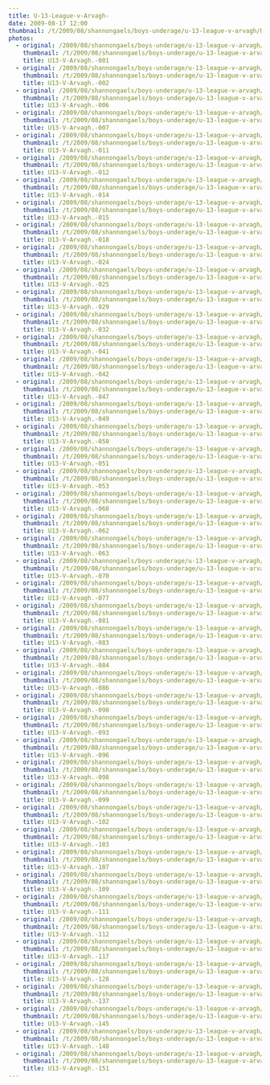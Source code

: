 ```yaml
---
title: U-13-League-v-Arvagh-
date: 2009-08-17 12:00
thumbnail: /t/2009/08/shannongaels/boys-underage/u-13-league-v-arvagh/U13-V-Arvagh.-001.jpg
photos:
  - original: /2009/08/shannongaels/boys-underage/u-13-league-v-arvagh/U13-V-Arvagh.-001.jpg
    thumbnail: /t/2009/08/shannongaels/boys-underage/u-13-league-v-arvagh/U13-V-Arvagh.-001.jpg
    title: U13-V-Arvagh.-001
  - original: /2009/08/shannongaels/boys-underage/u-13-league-v-arvagh/U13-V-Arvagh.-002.jpg
    thumbnail: /t/2009/08/shannongaels/boys-underage/u-13-league-v-arvagh/U13-V-Arvagh.-002.jpg
    title: U13-V-Arvagh.-002
  - original: /2009/08/shannongaels/boys-underage/u-13-league-v-arvagh/U13-V-Arvagh.-006.jpg
    thumbnail: /t/2009/08/shannongaels/boys-underage/u-13-league-v-arvagh/U13-V-Arvagh.-006.jpg
    title: U13-V-Arvagh.-006
  - original: /2009/08/shannongaels/boys-underage/u-13-league-v-arvagh/U13-V-Arvagh.-007.jpg
    thumbnail: /t/2009/08/shannongaels/boys-underage/u-13-league-v-arvagh/U13-V-Arvagh.-007.jpg
    title: U13-V-Arvagh.-007
  - original: /2009/08/shannongaels/boys-underage/u-13-league-v-arvagh/U13-V-Arvagh.-011.jpg
    thumbnail: /t/2009/08/shannongaels/boys-underage/u-13-league-v-arvagh/U13-V-Arvagh.-011.jpg
    title: U13-V-Arvagh.-011
  - original: /2009/08/shannongaels/boys-underage/u-13-league-v-arvagh/U13-V-Arvagh.-012.jpg
    thumbnail: /t/2009/08/shannongaels/boys-underage/u-13-league-v-arvagh/U13-V-Arvagh.-012.jpg
    title: U13-V-Arvagh.-012
  - original: /2009/08/shannongaels/boys-underage/u-13-league-v-arvagh/U13-V-Arvagh.-014.jpg
    thumbnail: /t/2009/08/shannongaels/boys-underage/u-13-league-v-arvagh/U13-V-Arvagh.-014.jpg
    title: U13-V-Arvagh.-014
  - original: /2009/08/shannongaels/boys-underage/u-13-league-v-arvagh/U13-V-Arvagh.-015.jpg
    thumbnail: /t/2009/08/shannongaels/boys-underage/u-13-league-v-arvagh/U13-V-Arvagh.-015.jpg
    title: U13-V-Arvagh.-015
  - original: /2009/08/shannongaels/boys-underage/u-13-league-v-arvagh/U13-V-Arvagh.-018.jpg
    thumbnail: /t/2009/08/shannongaels/boys-underage/u-13-league-v-arvagh/U13-V-Arvagh.-018.jpg
    title: U13-V-Arvagh.-018
  - original: /2009/08/shannongaels/boys-underage/u-13-league-v-arvagh/U13-V-Arvagh.-024.jpg
    thumbnail: /t/2009/08/shannongaels/boys-underage/u-13-league-v-arvagh/U13-V-Arvagh.-024.jpg
    title: U13-V-Arvagh.-024
  - original: /2009/08/shannongaels/boys-underage/u-13-league-v-arvagh/U13-V-Arvagh.-025.jpg
    thumbnail: /t/2009/08/shannongaels/boys-underage/u-13-league-v-arvagh/U13-V-Arvagh.-025.jpg
    title: U13-V-Arvagh.-025
  - original: /2009/08/shannongaels/boys-underage/u-13-league-v-arvagh/U13-V-Arvagh.-029.jpg
    thumbnail: /t/2009/08/shannongaels/boys-underage/u-13-league-v-arvagh/U13-V-Arvagh.-029.jpg
    title: U13-V-Arvagh.-029
  - original: /2009/08/shannongaels/boys-underage/u-13-league-v-arvagh/U13-V-Arvagh.-032.jpg
    thumbnail: /t/2009/08/shannongaels/boys-underage/u-13-league-v-arvagh/U13-V-Arvagh.-032.jpg
    title: U13-V-Arvagh.-032
  - original: /2009/08/shannongaels/boys-underage/u-13-league-v-arvagh/U13-V-Arvagh.-041.jpg
    thumbnail: /t/2009/08/shannongaels/boys-underage/u-13-league-v-arvagh/U13-V-Arvagh.-041.jpg
    title: U13-V-Arvagh.-041
  - original: /2009/08/shannongaels/boys-underage/u-13-league-v-arvagh/U13-V-Arvagh.-042.jpg
    thumbnail: /t/2009/08/shannongaels/boys-underage/u-13-league-v-arvagh/U13-V-Arvagh.-042.jpg
    title: U13-V-Arvagh.-042
  - original: /2009/08/shannongaels/boys-underage/u-13-league-v-arvagh/U13-V-Arvagh.-047.jpg
    thumbnail: /t/2009/08/shannongaels/boys-underage/u-13-league-v-arvagh/U13-V-Arvagh.-047.jpg
    title: U13-V-Arvagh.-047
  - original: /2009/08/shannongaels/boys-underage/u-13-league-v-arvagh/U13-V-Arvagh.-049.jpg
    thumbnail: /t/2009/08/shannongaels/boys-underage/u-13-league-v-arvagh/U13-V-Arvagh.-049.jpg
    title: U13-V-Arvagh.-049
  - original: /2009/08/shannongaels/boys-underage/u-13-league-v-arvagh/U13-V-Arvagh.-050.jpg
    thumbnail: /t/2009/08/shannongaels/boys-underage/u-13-league-v-arvagh/U13-V-Arvagh.-050.jpg
    title: U13-V-Arvagh.-050
  - original: /2009/08/shannongaels/boys-underage/u-13-league-v-arvagh/U13-V-Arvagh.-051.jpg
    thumbnail: /t/2009/08/shannongaels/boys-underage/u-13-league-v-arvagh/U13-V-Arvagh.-051.jpg
    title: U13-V-Arvagh.-051
  - original: /2009/08/shannongaels/boys-underage/u-13-league-v-arvagh/U13-V-Arvagh.-053.jpg
    thumbnail: /t/2009/08/shannongaels/boys-underage/u-13-league-v-arvagh/U13-V-Arvagh.-053.jpg
    title: U13-V-Arvagh.-053
  - original: /2009/08/shannongaels/boys-underage/u-13-league-v-arvagh/U13-V-Arvagh.-060.jpg
    thumbnail: /t/2009/08/shannongaels/boys-underage/u-13-league-v-arvagh/U13-V-Arvagh.-060.jpg
    title: U13-V-Arvagh.-060
  - original: /2009/08/shannongaels/boys-underage/u-13-league-v-arvagh/U13-V-Arvagh.-062.jpg
    thumbnail: /t/2009/08/shannongaels/boys-underage/u-13-league-v-arvagh/U13-V-Arvagh.-062.jpg
    title: U13-V-Arvagh.-062
  - original: /2009/08/shannongaels/boys-underage/u-13-league-v-arvagh/U13-V-Arvagh.-063.jpg
    thumbnail: /t/2009/08/shannongaels/boys-underage/u-13-league-v-arvagh/U13-V-Arvagh.-063.jpg
    title: U13-V-Arvagh.-063
  - original: /2009/08/shannongaels/boys-underage/u-13-league-v-arvagh/U13-V-Arvagh.-070.jpg
    thumbnail: /t/2009/08/shannongaels/boys-underage/u-13-league-v-arvagh/U13-V-Arvagh.-070.jpg
    title: U13-V-Arvagh.-070
  - original: /2009/08/shannongaels/boys-underage/u-13-league-v-arvagh/U13-V-Arvagh.-077.jpg
    thumbnail: /t/2009/08/shannongaels/boys-underage/u-13-league-v-arvagh/U13-V-Arvagh.-077.jpg
    title: U13-V-Arvagh.-077
  - original: /2009/08/shannongaels/boys-underage/u-13-league-v-arvagh/U13-V-Arvagh.-081.jpg
    thumbnail: /t/2009/08/shannongaels/boys-underage/u-13-league-v-arvagh/U13-V-Arvagh.-081.jpg
    title: U13-V-Arvagh.-081
  - original: /2009/08/shannongaels/boys-underage/u-13-league-v-arvagh/U13-V-Arvagh.-083.jpg
    thumbnail: /t/2009/08/shannongaels/boys-underage/u-13-league-v-arvagh/U13-V-Arvagh.-083.jpg
    title: U13-V-Arvagh.-083
  - original: /2009/08/shannongaels/boys-underage/u-13-league-v-arvagh/U13-V-Arvagh.-084.jpg
    thumbnail: /t/2009/08/shannongaels/boys-underage/u-13-league-v-arvagh/U13-V-Arvagh.-084.jpg
    title: U13-V-Arvagh.-084
  - original: /2009/08/shannongaels/boys-underage/u-13-league-v-arvagh/U13-V-Arvagh.-086.jpg
    thumbnail: /t/2009/08/shannongaels/boys-underage/u-13-league-v-arvagh/U13-V-Arvagh.-086.jpg
    title: U13-V-Arvagh.-086
  - original: /2009/08/shannongaels/boys-underage/u-13-league-v-arvagh/U13-V-Arvagh.-090.jpg
    thumbnail: /t/2009/08/shannongaels/boys-underage/u-13-league-v-arvagh/U13-V-Arvagh.-090.jpg
    title: U13-V-Arvagh.-090
  - original: /2009/08/shannongaels/boys-underage/u-13-league-v-arvagh/U13-V-Arvagh.-093.jpg
    thumbnail: /t/2009/08/shannongaels/boys-underage/u-13-league-v-arvagh/U13-V-Arvagh.-093.jpg
    title: U13-V-Arvagh.-093
  - original: /2009/08/shannongaels/boys-underage/u-13-league-v-arvagh/U13-V-Arvagh.-096.jpg
    thumbnail: /t/2009/08/shannongaels/boys-underage/u-13-league-v-arvagh/U13-V-Arvagh.-096.jpg
    title: U13-V-Arvagh.-096
  - original: /2009/08/shannongaels/boys-underage/u-13-league-v-arvagh/U13-V-Arvagh.-098.jpg
    thumbnail: /t/2009/08/shannongaels/boys-underage/u-13-league-v-arvagh/U13-V-Arvagh.-098.jpg
    title: U13-V-Arvagh.-098
  - original: /2009/08/shannongaels/boys-underage/u-13-league-v-arvagh/U13-V-Arvagh.-099.jpg
    thumbnail: /t/2009/08/shannongaels/boys-underage/u-13-league-v-arvagh/U13-V-Arvagh.-099.jpg
    title: U13-V-Arvagh.-099
  - original: /2009/08/shannongaels/boys-underage/u-13-league-v-arvagh/U13-V-Arvagh.-102.jpg
    thumbnail: /t/2009/08/shannongaels/boys-underage/u-13-league-v-arvagh/U13-V-Arvagh.-102.jpg
    title: U13-V-Arvagh.-102
  - original: /2009/08/shannongaels/boys-underage/u-13-league-v-arvagh/U13-V-Arvagh.-103.jpg
    thumbnail: /t/2009/08/shannongaels/boys-underage/u-13-league-v-arvagh/U13-V-Arvagh.-103.jpg
    title: U13-V-Arvagh.-103
  - original: /2009/08/shannongaels/boys-underage/u-13-league-v-arvagh/U13-V-Arvagh.-107.jpg
    thumbnail: /t/2009/08/shannongaels/boys-underage/u-13-league-v-arvagh/U13-V-Arvagh.-107.jpg
    title: U13-V-Arvagh.-107
  - original: /2009/08/shannongaels/boys-underage/u-13-league-v-arvagh/U13-V-Arvagh.-109.jpg
    thumbnail: /t/2009/08/shannongaels/boys-underage/u-13-league-v-arvagh/U13-V-Arvagh.-109.jpg
    title: U13-V-Arvagh.-109
  - original: /2009/08/shannongaels/boys-underage/u-13-league-v-arvagh/U13-V-Arvagh.-111.jpg
    thumbnail: /t/2009/08/shannongaels/boys-underage/u-13-league-v-arvagh/U13-V-Arvagh.-111.jpg
    title: U13-V-Arvagh.-111
  - original: /2009/08/shannongaels/boys-underage/u-13-league-v-arvagh/U13-V-Arvagh.-112.jpg
    thumbnail: /t/2009/08/shannongaels/boys-underage/u-13-league-v-arvagh/U13-V-Arvagh.-112.jpg
    title: U13-V-Arvagh.-112
  - original: /2009/08/shannongaels/boys-underage/u-13-league-v-arvagh/U13-V-Arvagh.-117.jpg
    thumbnail: /t/2009/08/shannongaels/boys-underage/u-13-league-v-arvagh/U13-V-Arvagh.-117.jpg
    title: U13-V-Arvagh.-117
  - original: /2009/08/shannongaels/boys-underage/u-13-league-v-arvagh/U13-V-Arvagh.-128.jpg
    thumbnail: /t/2009/08/shannongaels/boys-underage/u-13-league-v-arvagh/U13-V-Arvagh.-128.jpg
    title: U13-V-Arvagh.-128
  - original: /2009/08/shannongaels/boys-underage/u-13-league-v-arvagh/U13-V-Arvagh.-137.jpg
    thumbnail: /t/2009/08/shannongaels/boys-underage/u-13-league-v-arvagh/U13-V-Arvagh.-137.jpg
    title: U13-V-Arvagh.-137
  - original: /2009/08/shannongaels/boys-underage/u-13-league-v-arvagh/U13-V-Arvagh.-145.jpg
    thumbnail: /t/2009/08/shannongaels/boys-underage/u-13-league-v-arvagh/U13-V-Arvagh.-145.jpg
    title: U13-V-Arvagh.-145
  - original: /2009/08/shannongaels/boys-underage/u-13-league-v-arvagh/U13-V-Arvagh.-148.jpg
    thumbnail: /t/2009/08/shannongaels/boys-underage/u-13-league-v-arvagh/U13-V-Arvagh.-148.jpg
    title: U13-V-Arvagh.-148
  - original: /2009/08/shannongaels/boys-underage/u-13-league-v-arvagh/U13-V-Arvagh.-151.jpg
    thumbnail: /t/2009/08/shannongaels/boys-underage/u-13-league-v-arvagh/U13-V-Arvagh.-151.jpg
    title: U13-V-Arvagh.-151
---
```

